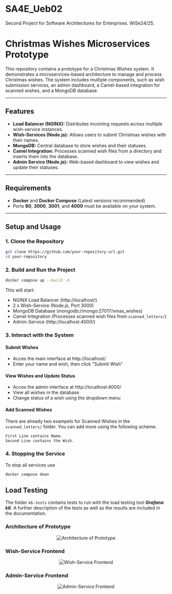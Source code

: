# SA4E_Ueb02
Second Project for Software Architectures for Enterprises. WiSe24/25.


# Christmas Wishes Microservices Prototype

This repository contains a prototype for a Christmas Wishes system. It demonstrates a microservices-based architecture to manage and process Christmas wishes. The system includes multiple components, such as wish submission services, an admin dashboard, a Camel-based integration for scanned wishes, and a MongoDB database.

---

## **Features**
- **Load Balancer (NGINX):** Distributes incoming requests across multiple wish-service instances.
- **Wish-Services (Node.js):** Allows users to submit Christmas wishes with their names.
- **MongoDB:** Central database to store wishes and their statuses.
- **Camel Integration:** Processes scanned wish files from a directory and inserts them into the database.
- **Admin Service (Node.js):** Web-based dashboard to view wishes and update their statuses.

---

## **Requirements**
- **Docker** and **Docker Compose** (Latest versions recommended)
- Ports **80**, **3000**, **3001**, and **4000** must be available on your system.

---
## **Setup and Usage**

### **1. Clone the Repository**
```bash
git clone https://github.com/your-repository-url.git
cd your-repository
```

### **2. Build and Run the Project**
```bash
docker compose up --build -d
```
This will start:
- NGINX Load Balancer (http://localhost/)
- 2 x Wish-Service (Node.js, Port 3000)
- MongoDB Database (mongodb://mongo:27017/xmas_wishes)
- Camel Integration (Processes scanned wish files from `scanned_letters/`)
- Admin-Service (http://localhost:4000/)

### **3. Interact with the System**
#### Submit Wishes
- Acces the main interface at http://localhost/
- Enter your name and wish, then click "Submit Wish"
#### View Wishes and Update Status
- Acces the admin interface at http://localhost:4000/
- View all wishes in the database
- Change status of a wish using the dropdown menu
#### Add Scanned Wishes
There are already two exampels for Scanned Wishes in the `scanned_letters/` folder.
You can add more using the following scheme.
```txt
First Line contains Name.
Second Line contains the Wish.
```

### **4. Stopping the Service**
To stop all services use
```bash
docker compose down
```

## **Load Testing**
The folder `k6-tests` contains tests to run with the load testing tool ***Grafana k6***.
A further description of the tests as well as the results are included in the documentation.

### Architecture of Prototype
<p align="center">
  <img src="https://github.com/user-attachments/assets/f02d17a2-e9be-47b6-b08a-c5bb64b3ee3d" alt="Architecture of Prototype"/>
</p>

### Wish-Service Frontend
<p align="center">
  <img src="https://github.com/user-attachments/assets/3b39cab8-be07-45a8-8a4b-7b19b26a320f" alt="Wish-Service Frontend"/>
</p>

### Admin-Service Frontend
<p align="center">
  <img src="https://github.com/user-attachments/assets/ba88ac6d-3651-4cee-8daa-d7dbeb80359f" alt="Admin-Service Frontend"/>
</p>

